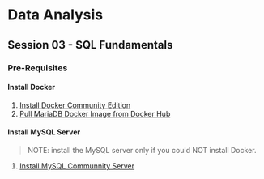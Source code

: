 # Data Analysis

## Session 03 - SQL Fundamentals

### Pre-Requisites

#### Install Docker

1. [Install Docker Community Edition](../docs/docker-installation.md)
2. [Pull MariaDB Docker Image from Docker Hub](https://hub.docker.com/_/mariadb)

#### Install MySQL Server

> NOTE: install the MySQL server only if you could NOT install Docker.

1. [Install MySQL Communnity Server](../docs/mysql-installation.md)
